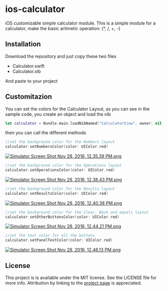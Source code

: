 # ios-calculator
iOS customizable simple calculator module.
This is a simple module for a calculator, make the basic aritmetic operation: (*, /, +, -)

## Installation
Download the repository and just copy these two files

* Calculator.swift
* Calculator.xib

And paste to your project

## Customitazion

You can set the colors for the Calculator Layout, as you can see in the sample code, you create an object and load the nib

```swift
let calculator = Bundle.main.loadNibNamed("CalculatorView", owner: nil, options: nil)?[0] as! CalculatorView
```

then you can call the different methods 

```swift
//set the background color for the Numbers layout 
calculator.setNumbersColor(color: UIColor.red)
```
[![Simulator Screen Shot Nov 28, 2016, 12.35.39 PM.png](https://s18.postimg.org/aqxcklc7t/Simulator_Screen_Shot_Nov_28_2016_12_35_39_PM.png)](https://postimg.org/image/6uk0olr85/)

```swift
//set the background color for the Operations layout 
calculator.setOperationsColor(color: UIColor.red)
```

[![Simulator Screen Shot Nov 28, 2016, 12.38.43 PM.png](https://s14.postimg.org/my0u4tn7l/Simulator_Screen_Shot_Nov_28_2016_12_38_43_PM.png)](https://postimg.org/image/yzw7yywfx/)

```swift
//set the background color for the Results layout 
calculator.setResultsColor(color: UIColor.red)
```

[![Simulator Screen Shot Nov 28, 2016, 12.40.38 PM.png](https://s12.postimg.org/u6m25jpwt/Simulator_Screen_Shot_Nov_28_2016_12_40_38_PM.png)](https://postimg.org/image/jwjn6b015/)

```swift
//set the background color for the Clear, Back and equals layout 
calculator.setOtherButtonsColor(color: UIColor.red)
```

[![Simulator Screen Shot Nov 28, 2016, 12.44.21 PM.png](https://s21.postimg.org/gw7efix5z/Simulator_Screen_Shot_Nov_28_2016_12_44_21_PM.png)](https://postimg.org/image/jqajsyzc3/)

```swift
//set the text color for all the buttons 
calculator.setPanelTextColor(color: UIColor.red)
```

[![Simulator Screen Shot Nov 28, 2016, 12.46.13 PM.png](https://s16.postimg.org/7xtrqbr2d/Simulator_Screen_Shot_Nov_28_2016_12_46_13_PM.png)](https://postimg.org/image/fqkfiax1d/)

## License

This project is is available under the MIT license. See the LICENSE file for more info. Attribution by linking to the [project page](https://github.com/RomeRock/ios-calculator) is appreciated.

